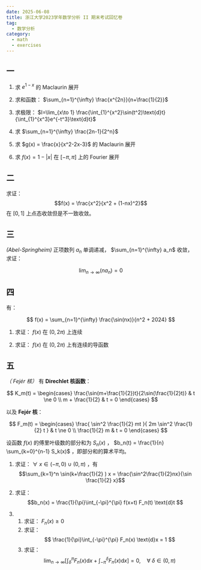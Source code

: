 ```yaml
---
date: 2025-06-08
title: 浙江大学2023学年数学分析 II 期末考试回忆卷
tag:
  - 数学分析
category:
  - math
  - exercises
---
```



## 一

1. 求 $e^{1-x}$ 的 Maclaurin 展开

2. 求和函数： $\sum_{n=1}^{\infty} \frac{x^{2n}}{n+\frac{1}{2}}$

3. 求极限： $I=\lim_{x\to 1} \frac{\int_{1}^{x^2}\sin(t^2)\text{d}t}{\int_{1}^{x^3}e^{-t^3}\text{d}t}$

4. 求 $\sum_{n=1}^{\infty} \frac{2n-1}{2^n}$

5. 求 $g(x) = \frac{x}{x^2-2x-3}$ 的 Maclaurin 展开

6. 求 $f(x) = 1 - |x|$ 在 $[-\pi, \pi]$ 上的 Fourier 展开

## 二

求证：$$f(x) = \frac{x^2}{x^2 + (1-nx)^2}$$ 在 $[0, 1]$ 上点态收敛但是不一致收敛。

## 三

*(Abel-Springheim)* 正项数列 $a_n$ 单调递减， $\sum_{n=1}^{\infty} a_n$ 收敛，求证：

$$
\lim_{n\to\infty} (n a_n) = 0
$$

## 四

有：

$$
f(x) = \sum_{n=1}^{\infty} \frac{\sin(nx)}{n^2 + 2024}
$$

1. 求证： $f(x)$ 在 $(0, 2\pi)$ 上连续

2. 求证： $f(x)$ 在 $(0, 2\pi)$ 上有连续的导函数

## 五

*（ Fejér 核）* 有 **Direchlet 核函数**：

$$
K_m(t) =
\begin{cases}
\frac{\sin(m+\frac{1}{2})t}{2\sin(\frac{1}{2}t)} & t \ne 0 \\
m + \frac{1}{2} & t = 0
\end{cases}
$$

以及 **Fejér 核**：

$$
F_m(t) =
\begin{cases}
\frac{ \sin^2 \frac{1}{2} mt }{ 2m \sin^2 \frac{1}{2} t } & t \ne 0 \\
\frac{1}{2} m & t = 0
\end{cases}
$$

设函数 $f(x)$ 的傅里叶级数的部分和为 $S_n(x)$ ， $b_n(t) = \frac{1}{n} \sum_{k=0}^{n-1} S_k(x)$ ，即部分和的算术平均。

1. 求证： $\forall\ x \in (-\pi, 0)\ \cup\ (0, \pi)$ ，有 $$\sum_{k=1}^n \sin(k+\frac{1}{2} ) x = \frac{\sin^2\frac{1}{2}nx}{\sin \frac{1}{2} x}$$

2. 求证： $$b_n(x) = \frac{1}{\pi}\int_{-\pi}^{\pi} f(x+t) F_n(t) \text{d}t $$

3. 1. 求证： $F_n(x) \geq 0$
   2. 求证： $$ \frac{1}{\pi}\int_{-\pi}^{\pi} F_n(x) \text{d}x = 1 $$
   3. 求证： $$ \lim_{n\to\infty} \left[ \int_\delta^\pi F_n(x) \text{d}x + \int_{-\pi}^\delta F_n(x) \text{d}x \right] =0 ,\quad \forall\ \delta \in (0, \pi)$$
